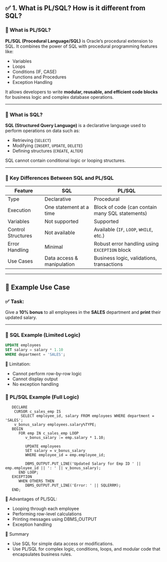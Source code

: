 ## ✅ 1. What is PL/SQL? How is it different from SQL?

### 🔷 What is PL/SQL?
**PL/SQL (Procedural Language/SQL)** is Oracle’s procedural extension to SQL. It combines the power of SQL with procedural programming features like:
- Variables
- Loops
- Conditions (IF, CASE)
- Functions and Procedures
- Exception Handling

It allows developers to write **modular, reusable, and efficient code blocks** for business logic and complex database operations.

---

### 🔷 What is SQL?
**SQL (Structured Query Language)** is a declarative language used to perform operations on data such as:
- Retrieving (`SELECT`)
- Modifying (`INSERT`, `UPDATE`, `DELETE`)
- Defining structures (`CREATE`, `ALTER`)

SQL cannot contain conditional logic or looping structures.

---

### 🔄 Key Differences Between SQL and PL/SQL

| Feature          | SQL                            | PL/SQL                                |
|------------------|--------------------------------|----------------------------------------|
| Type             | Declarative                    | Procedural                             |
| Execution        | One statement at a time        | Block of code (can contain many SQL statements) |
| Variables        | Not supported                  | Supported                              |
| Control Structures| Not available                 | Available (`IF`, `LOOP`, `WHILE`, etc.) |
| Error Handling   | Minimal                        | Robust error handling using `EXCEPTION` block |
| Use Cases        | Data access & manipulation     | Business logic, validations, transactions |

---

## 🚀 Example Use Case

### ✅ Task:
Give a **10% bonus** to all employees in the **SALES** department and **print** their updated salary.

---

### 🔸 SQL Example (Limited Logic)
  ```sql
  UPDATE employees
  SET salary = salary * 1.10
  WHERE department = 'SALES';
```
🧩 Limitation:
- Cannot perform row-by-row logic
- Cannot display output
- No exception handling

### 🔸 PL/SQL Example (Full Logic)
 ```PL/SQL
    DECLARE
     CURSOR c_sales_emp IS
        SELECT employee_id, salary FROM employees WHERE department = 'SALES';
     v_bonus_salary employees.salary%TYPE;
    BEGIN
       FOR emp IN c_sales_emp LOOP
          v_bonus_salary := emp.salary * 1.10;
          
          UPDATE employees
          SET salary = v_bonus_salary
          WHERE employee_id = emp.employee_id;
    
          DBMS_OUTPUT.PUT_LINE('Updated Salary for Emp ID ' || emp.employee_id || ': ' || v_bonus_salary);
       END LOOP;
    EXCEPTION
       WHEN OTHERS THEN
          DBMS_OUTPUT.PUT_LINE('Error: ' || SQLERRM);
    END;

```

🎯 Advantages of PL/SQL:
-  Looping through each employee
-  Performing row-level calculations
-  Printing messages using DBMS_OUTPUT
-  Exception handling

📌 Summary
  - Use SQL for simple data access or modifications.
  - Use PL/SQL for complex logic, conditions, loops, and modular code that encapsulates business rules.

